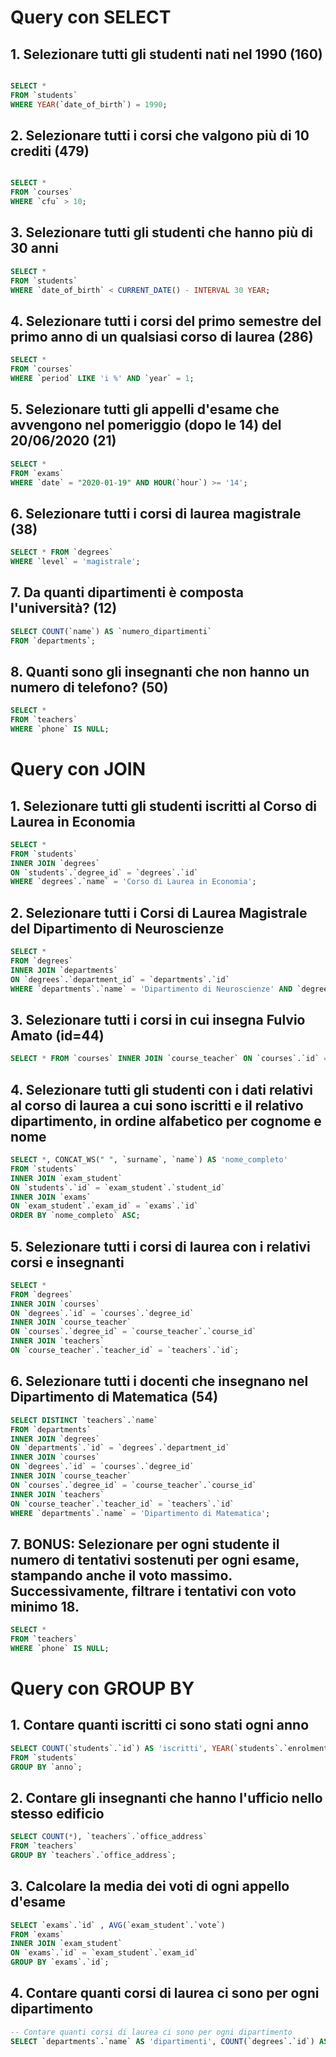 # Query con SELECT

## 1. Selezionare tutti gli studenti nati nel 1990 (160)

```sql

SELECT *
FROM `students`
WHERE YEAR(`date_of_birth`) = 1990;

```

## 2. Selezionare tutti i corsi che valgono più di 10 crediti (479)

```sql

SELECT *
FROM `courses`
WHERE `cfu` > 10;

```
## 3. Selezionare tutti gli studenti che hanno più di 30 anni

```sql
SELECT *
FROM `students`
WHERE `date_of_birth` < CURRENT_DATE() - INTERVAL 30 YEAR;
```

## 4. Selezionare tutti i corsi del primo semestre del primo anno di un qualsiasi corso di laurea (286)

```sql
SELECT *
FROM `courses`
WHERE `period` LIKE 'i %' AND `year` = 1;
```

## 5. Selezionare tutti gli appelli d'esame che avvengono nel pomeriggio (dopo le 14) del 20/06/2020 (21)

```sql
SELECT *
FROM `exams`
WHERE `date` = "2020-01-19" AND HOUR(`hour`) >= '14';
```

## 6. Selezionare tutti i corsi di laurea magistrale (38)

```sql
SELECT * FROM `degrees`
WHERE `level` = 'magistrale';
```

## 7. Da quanti dipartimenti è composta l'università? (12)

```sql
SELECT COUNT(`name`) AS `numero_dipartimenti`
FROM `departments`;
```

## 8. Quanti sono gli insegnanti che non hanno un numero di telefono? (50)

```sql
SELECT *
FROM `teachers`
WHERE `phone` IS NULL;
```

# Query con JOIN

## 1. Selezionare tutti gli studenti iscritti al Corso di Laurea in Economia

```sql
SELECT *
FROM `students`
INNER JOIN `degrees`
ON `students`.`degree_id` = `degrees`.`id`
WHERE `degrees`.`name` = 'Corso di Laurea in Economia';
```

## 2. Selezionare tutti i Corsi di Laurea Magistrale del Dipartimento di Neuroscienze

```sql
SELECT *
FROM `degrees`
INNER JOIN `departments`
ON `degrees`.`department_id` = `departments`.`id`
WHERE `departments`.`name` = 'Dipartimento di Neuroscienze' AND `degrees`.`level` = 'magistrale';
```

## 3. Selezionare tutti i corsi in cui insegna Fulvio Amato (id=44)

```sql
SELECT * FROM `courses` INNER JOIN `course_teacher` ON `courses`.`id` = `course_teacher`.`course_id` INNER JOIN `teachers` ON `course_teacher`.`course_id` = `teachers`.`id` WHERE `teachers`.`name` = 'Fulvio' AND `teachers`.`surname` = 'Amato';
```

## 4. Selezionare tutti gli studenti con i dati relativi al corso di laurea a cui sono iscritti e il relativo dipartimento, in ordine alfabetico per cognome e nome

```sql
SELECT *, CONCAT_WS(" ", `surname`, `name`) AS 'nome_completo'
FROM `students`
INNER JOIN `exam_student`
ON `students`.`id` = `exam_student`.`student_id`
INNER JOIN `exams`
ON `exam_student`.`exam_id` = `exams`.`id`
ORDER BY `nome_completo` ASC;
```

## 5. Selezionare tutti i corsi di laurea con i relativi corsi e insegnanti

```sql
SELECT *
FROM `degrees`
INNER JOIN `courses`
ON `degrees`.`id` = `courses`.`degree_id`
INNER JOIN `course_teacher`
ON `courses`.`degree_id` = `course_teacher`.`course_id`
INNER JOIN `teachers`
ON `course_teacher`.`teacher_id` = `teachers`.`id`;
```

## 6. Selezionare tutti i docenti che insegnano nel Dipartimento di Matematica (54)

```sql
SELECT DISTINCT `teachers`.`name`
FROM `departments`
INNER JOIN `degrees`
ON `departments`.`id` = `degrees`.`department_id`
INNER JOIN `courses`
ON `degrees`.`id` = `courses`.`degree_id`
INNER JOIN `course_teacher`
ON `courses`.`degree_id` = `course_teacher`.`course_id`
INNER JOIN `teachers`
ON `course_teacher`.`teacher_id` = `teachers`.`id`
WHERE `departments`.`name` = 'Dipartimento di Matematica';
```

## 7. BONUS: Selezionare per ogni studente il numero di tentativi sostenuti per ogni esame, stampando anche il voto massimo. Successivamente, filtrare i tentativi con voto minimo 18.

```sql
SELECT *
FROM `teachers`
WHERE `phone` IS NULL;
```

# Query con GROUP BY

## 1. Contare quanti iscritti ci sono stati ogni anno

```sql
SELECT COUNT(`students`.`id`) AS 'iscritti', YEAR(`students`.`enrolment_date`) AS 'anno'
FROM `students`
GROUP BY `anno`;
```

## 2. Contare gli insegnanti che hanno l'ufficio nello stesso edificio

```sql
SELECT COUNT(*), `teachers`.`office_address`
FROM `teachers`
GROUP BY `teachers`.`office_address`;
```

## 3. Calcolare la media dei voti di ogni appello d'esame

```sql
SELECT `exams`.`id` , AVG(`exam_student`.`vote`)
FROM `exams`
INNER JOIN `exam_student`
ON `exams`.`id` = `exam_student`.`exam_id`
GROUP BY `exams`.`id`;
```

## 4. Contare quanti corsi di laurea ci sono per ogni dipartimento

```sql
-- Contare quanti corsi di laurea ci sono per ogni dipartimento
SELECT `departments`.`name` AS 'dipartimenti', COUNT(`degrees`.`id`) AS 'num_lauree' FROM `departments` INNER JOIN `degrees` ON `departments`.`id` = `degrees`.`department_id` GROUP BY `dipartimenti`;
```
